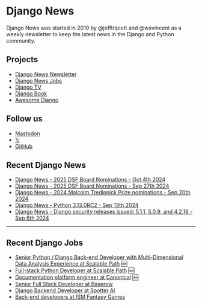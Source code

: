 # Django News

Django News was started in 2019 by @jefftriplett and @wsvincent as a weekly newsletter to keep the latest news in the Django and Python community. 

## Projects

- [Django News Newsletter](https://django-news.com)
- [Django News Jobs](https://jobs.django-news.com)
- [Django TV](https://djangotv.com)
- [Django Book](https://djangobook.com)
- [Awesome Django](https://awesomedjango.org)

## Follow us

- [Mastodon](https://mastodon.social/@djangonews)
- [𝕏](https://x.com/djangonewsbot)
- [GitHub](https://github.com/django-news)


## Recent Django News

<!--START_SECTION:news-->
* [Django News - 2025 DSF Board Nominations - Oct 4th 2024](https:&#x2F;&#x2F;django-news.com&#x2F;issues&#x2F;253)
* [Django News - 2025 DSF Board Nominations - Sep 27th 2024](https:&#x2F;&#x2F;django-news.com&#x2F;issues&#x2F;252)
* [Django News - 2024 Malcolm Tredinnick Prize nominations - Sep 20th 2024](https:&#x2F;&#x2F;django-news.com&#x2F;issues&#x2F;251)
* [Django News - Python 3.13.0RC2 - Sep 13th 2024](https:&#x2F;&#x2F;django-news.com&#x2F;issues&#x2F;250)
* [Django News - Django security releases issued: 5.1.1, 5.0.9, and 4.2.16 - Sep 6th 2024](https:&#x2F;&#x2F;django-news.com&#x2F;issues&#x2F;249)
<!--END_SECTION:news-->

<hr>

## Recent Django Jobs

<!--START_SECTION:jobs-->
* [Senior Python / Django Back-end Developer with Multi-Dimensional Data Analysis Experience at Scalable Path](https://jobs.django-news.com/340/senior-python-django-back-end-developer-with-multi-dimensional-data-analysis-experience-scalable-path/) 🆕
* [Full-stack Python Developer at Scalable Path](https://jobs.django-news.com/339/full-stack-python-developer-scalable-path/) 🆕
* [Documentation platform engineer at Canonical](https://jobs.django-news.com/336/documentation-platform-engineer-canonical/) 🆕
* [Senior Full Stack Developer at Baserow](https://jobs.django-news.com/332/senior-full-stack-developer-baserow/) 
* [Django Backend Developer at Spotter AI](https://jobs.django-news.com/331/django-backend-developer-spotter-ai/) 
* [Back-end developers at ISM Fantasy Games](https://jobs.django-news.com/328/back-end-developers-ism-fantasy-games/) 
<!--END_SECTION:jobs-->
